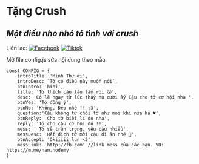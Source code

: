 # Tặng Crush
## _Một điều nho nhỏ tỏ tình với crush_

Liên lạc: 
[![Facebook](https://i.imgur.com/GRqy96ts.jpg)](https://www.facebook.com/nam.nodemy)
[![Tiktok](https://i.imgur.com/Nbfl1E7t.jpg)](https://www.tiktok.com/@manindev)

Mở file config.js sửa nội dung theo mẫu
```
const CONFIG = {
    introTitle: 'Minh Thư ơi',
    introDesc: `Tớ có điều này muốn nói`,
    btnIntro: 'hihi',
    title: 'Tớ thích cậu lâu lắm rồi 😙',
    desc: 'Có lẽ ngay từ lúc thấy nụ cười ấy Cậu cho tớ cơ hội nha ',
    btnYes: 'Tớ đồng ý',
    btnNo: 'Không, Đéo nhé !! :3',
    question:'Cậu không từ chối tớ như mọi khi nữa hả ♥️',
    btnReply: 'Cho tớ biết lí do nha',
    reply: 'Tớ cho cậu cơ hội đó !!',
    mess: ' Tớ sẽ trân trọng, yêu cậu nhiều',
    messDesc: 'Hết dịch tớ mời cậu đi ăn nhé 🥰',
    btnAccept: 'Okiiiii lun <3',
    messLink: 'http://fb.com' //link mess của các bạn. VD: https://m.me/nam.nodemy
}
```

